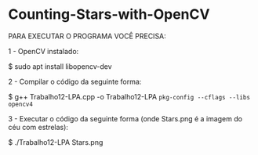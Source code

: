 # Counting-Stars-with-OpenCV

PARA EXECUTAR O PROGRAMA VOCÊ PRECISA:

1 - OpenCV instalado:

$ sudo apt install libopencv-dev

2 - Compilar o código da seguinte forma:

$ g++ Trabalho12-LPA.cpp -o Trabalho12-LPA `pkg-config --cflags --libs opencv4`

3 - Executar o código da seguinte forma (onde Stars.png é a imagem do céu com estrelas):

$ ./Trabalho12-LPA Stars.png

